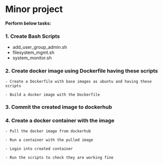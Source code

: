 # Minor project

**Perform below tasks:**

### 1. Create Bash Scripts

- add_user_group_admin.sh
- filesystem_mgmt.sh
- system_monitor.sh

### 2. Create docker image using Dockerfile having these scripts

    - Create a Dockerfile with base images as ubuntu and having these scripts

    - Build a docker image with the Dockerfile

### 3. Commit the created image to dockerhub

### 4. Create a docker container with the image

    - Pull the docker image from dockerhub

    - Run a container with the pulled image

    - Login into created container

    - Run the scripts to check they are working fine
